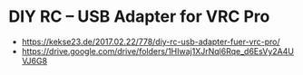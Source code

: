 DIY RC – USB Adapter for VRC Pro
================================

  * https://kekse23.de/2017.02.22/778/diy-rc-usb-adapter-fuer-vrc-pro/
  * https://drive.google.com/drive/folders/1HIwaj1XJrNql6Rqe_d6EsVy2A4UVJ6G8
